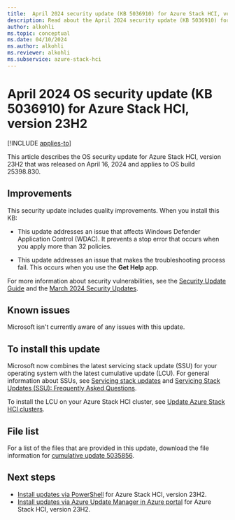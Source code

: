 ```yaml
---
title:  April 2024 security update (KB 5036910) for Azure Stack HCI, version 23H2
description: Read about the April 2024 security update (KB 5036910) for Azure Stack HCI, version 23H2.
author: alkohli
ms.topic: conceptual
ms.date: 04/10/2024
ms.author: alkohli
ms.reviewer: alkohli
ms.subservice: azure-stack-hci
---
```


# April 2024 OS security update (KB 5036910) for Azure Stack HCI, version 23H2

[!INCLUDE [applies-to](../../includes/hci-applies-to-23h2.md)]

This article describes the OS security update for Azure Stack HCI, version 23H2 that was released on April 16, 2024 and applies to OS build 25398.830.

<!--For an overview of Azure Stack HCI, version 23H2 release notes, see the [update history](https://support.microsoft.com/topic/release-notes-for-azure-stack-hci-version-23h2-018b9b10-a75b-4ad7-b9d1-7755f81e5b0b).-->

## Improvements

This security update includes quality improvements. When you install this KB:

- This update addresses an issue that affects Windows Defender Application Control (WDAC). It prevents a stop error that occurs when you apply more than 32 policies.

- This update addresses an issue that makes the troubleshooting process fail. This occurs when you use the **Get Help** app.

For more information about security vulnerabilities, see the [Security Update Guide](https://msrc.microsoft.com/update-guide/) and the [March 2024 Security Updates](https://msrc.microsoft.com/update-guide/releaseNote/2024-Mar).


## Known issues

Microsoft isn't currently aware of any issues with this update.

## To install this update

Microsoft now combines the latest servicing stack update (SSU) for your operating system with the latest cumulative update (LCU). For general information about SSUs, see [Servicing stack updates](/windows/deployment/update/servicing-stack-updates) and [Servicing Stack Updates (SSU): Frequently Asked Questions](https://support.microsoft.com/topic/servicing-stack-updates-ssu-frequently-asked-questions-06b62771-1cb0-368c-09cf-87c4efc4f2fe).

To install the LCU on your Azure Stack HCI cluster, see [Update Azure Stack HCI clusters](../update/about-updates-23h2.md).


## File list

For a list of the files that are provided in this update, download the file information for [cumulative update 5035856](https://go.microsoft.com/fwlink/?linkid=2263215).



## Next steps

- [Install updates via PowerShell](../update/update-via-powershell-23h2.md) for Azure Stack HCI, version 23H2.
- [Install updates via Azure Update Manager in Azure portal](../update/azure-update-manager-23h2.md) for Azure Stack HCI, version 23H2.